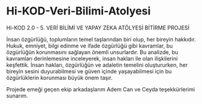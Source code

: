 # Hi-KOD-Veri-Bilimi-Atolyesi
Hi-KOD 2.0 - 5. VERİ BİLİMİ VE YAPAY ZEKA ATÖLYESİ BİTİRME PROJESİ

İnsan özgürlüğü, toplumların temel taşlarından biri olup, her bireyin hakkıdır. Hukuk, emniyet, bilgi edinme ve ifade özgürlüğü gibi kavramlar, bu özgürlüğün korunmasını sağlayan önemli unsurlardır. Bu analizde, bu kavramları derinlemesine inceleyerek, insan hakları ile olan ilişkilerini keşfettik. İnsan hakları, özgürlüğün ve adaletin temelini oluştururken, her bireyin sesini duyurabilmesi ve güven içinde yaşayabilmesi için bu özgürlüklerin korunması büyük önem taşır.

Projede emeği geçen ekip arkadaşlarım Adem Can ve Ceyda teşekkürlerimi sunarım.
